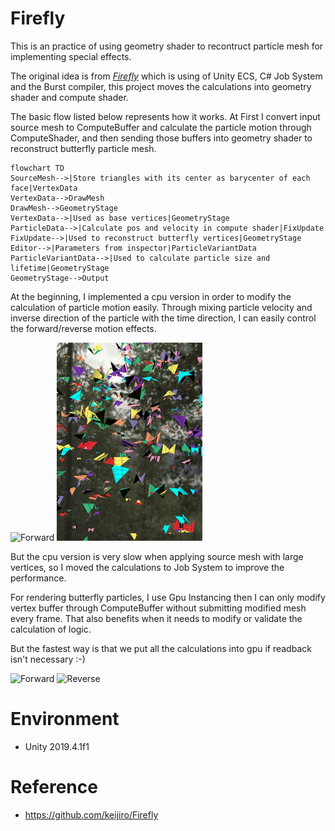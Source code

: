# Firefly

This is an practice of using geometry shader to recontruct particle mesh for implementing special effects.

The original idea is from [*Firefly*](https://github.com/keijiro/Firefly) which is using of Unity ECS, C# Job
System and the Burst compiler, this project moves the calculations into geometry shader and compute shader.

The basic flow listed below represents how it works. At First I convert input source mesh to ComputeBuffer and 
calculate the particle motion through ComputeShader, and then sending those buffers into geometry shader 
to reconstruct butterfly particle mesh.

```mermaid
flowchart TD
SourceMesh-->|Store triangles with its center as barycenter of each face|VertexData
VertexData-->DrawMesh
DrawMesh-->GeometryStage
VertexData-->|Used as base vertices|GeometryStage
ParticleData-->|Calculate pos and velocity in compute shader|FixUpdate
FixUpdate-->|Used to reconstruct butterfly vertices|GeometryStage
Editor-->|Parameters from inspector|ParticleVariantData
ParticleVariantData-->|Used to calculate particle size and lifetime|GeometryStage
GeometryStage-->Output
```
At the beginning, I implemented a cpu version in order to modify the calculation of particle motion easily. Through mixing particle velocity 
and inverse direction of the particle with the time direction, I can easily control the forward/reverse motion effects.

![Forward](Docs/forward.gif "Forward")
![Reverse](Docs/reverse.gif "Reverse")

But the cpu version is very slow when applying source mesh with large vertices, so I moved the calculations to Job System to improve the
performance. 

For rendering butterfly particles, I use Gpu Instancing then I can only modify vertex buffer through ComputeBuffer without submitting modified 
mesh every frame. That also benefits when it needs to modify or validate the calculation of logic.

But the fastest way is that we put all the calculations into gpu if readback isn't necessary :-)

![Forward](Docs/geometry-shader-impl-forward.gif "Forward with geometry shader")
![Reverse](Docs/geometry-shader-impl-reverse.gif "Reverse with geometry shader")

# Environment
- Unity 2019.4.1f1

# Reference
- https://github.com/keijiro/Firefly
